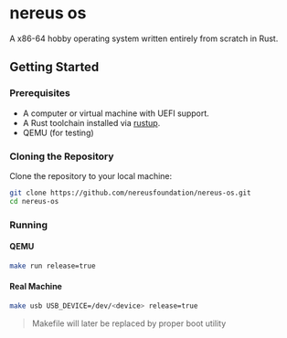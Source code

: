 # nereus os

A x86-64 hobby operating system written entirely from scratch in Rust.

## Getting Started

### Prerequisites
- A computer or virtual machine with UEFI support.
- A Rust toolchain installed via [rustup](https://rustup.rs/).
- QEMU (for testing)

### Cloning the Repository

Clone the repository to your local machine:

```bash
git clone https://github.com/nereusfoundation/nereus-os.git
cd nereus-os
```

### Running

#### QEMU

```bash
make run release=true
```

#### Real Machine

```bash
make usb USB_DEVICE=/dev/<device> release=true
```

> Makefile will later be replaced by proper boot utility


